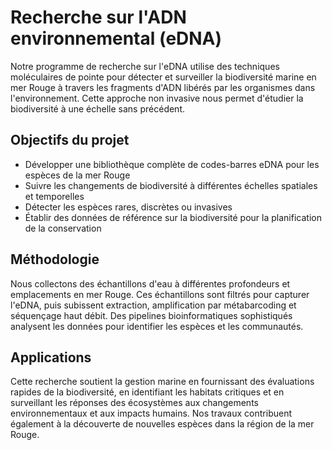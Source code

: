 # Recherche sur l'ADN environnemental (eDNA)

Notre programme de recherche sur l'eDNA utilise des techniques moléculaires de pointe pour détecter et surveiller la biodiversité marine en mer Rouge à travers les fragments d'ADN libérés par les organismes dans l'environnement. Cette approche non invasive nous permet d'étudier la biodiversité à une échelle sans précédent.

## Objectifs du projet
- Développer une bibliothèque complète de codes-barres eDNA pour les espèces de la mer Rouge
- Suivre les changements de biodiversité à différentes échelles spatiales et temporelles
- Détecter les espèces rares, discrètes ou invasives
- Établir des données de référence sur la biodiversité pour la planification de la conservation

## Méthodologie
Nous collectons des échantillons d'eau à différentes profondeurs et emplacements en mer Rouge. Ces échantillons sont filtrés pour capturer l'eDNA, puis subissent extraction, amplification par métabarcoding et séquençage haut débit. Des pipelines bioinformatiques sophistiqués analysent les données pour identifier les espèces et les communautés.

## Applications
Cette recherche soutient la gestion marine en fournissant des évaluations rapides de la biodiversité, en identifiant les habitats critiques et en surveillant les réponses des écosystèmes aux changements environnementaux et aux impacts humains. Nos travaux contribuent également à la découverte de nouvelles espèces dans la région de la mer Rouge.
